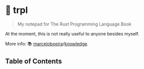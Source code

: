 # :nut_and_bolt: trpl
> My notepad for The Rust Programming Language Book

At the moment, this is not really useful to anyone besides myself.

More info: 📚 [marceloboeira](https://github.com/marceloboeira/knowledge)/[knowledge](https://github.com/marceloboeira/knowledge).

## Table of Contents

